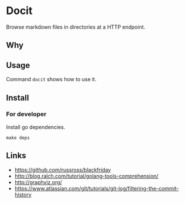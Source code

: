 # Docit
Browse markdown files in directories at a HTTP endpoint.

## Why

## Usage
Command `docit` shows how to use it.

## Install

### For developer

Install go dependencies.
```
make deps
```

## Links
* https://github.com/russross/blackfriday
* http://blog.ralch.com/tutorial/golang-tools-comprehension/
* http://graphviz.org/
* https://www.atlassian.com/git/tutorials/git-log/filtering-the-commit-history
